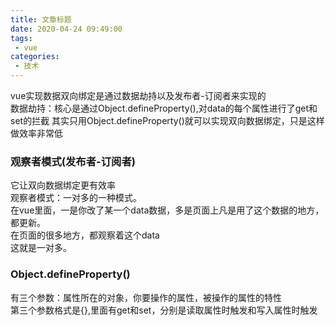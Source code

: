 ```yaml
---
title: 文章标题
date: 2020-04-24 09:49:00
tags:
 - vue
categories: 
 - 技术
---
```

vue实现数据双向绑定是通过数据劫持以及发布者-订阅者来实现的  
数据劫持：核心是通过Object.defineProperty(),对data的每个属性进行了get和set的拦截
其实只用Object.defineProperty()就可以实现双向数据绑定，只是这样做效率非常低
### 观察者模式(发布者-订阅者)
它让双向数据绑定更有效率  
观察者模式：一对多的一种模式。  
在vue里面，一是你改了某一个data数据，多是页面上凡是用了这个数据的地方，都更新。  
在页面的很多地方，都观察着这个data  
这就是一对多。

### Object.defineProperty()
有三个参数：属性所在的对象，你要操作的属性，被操作的属性的特性  
第三个参数格式是{},里面有get和set，分别是读取属性时触发和写入属性时触发  

